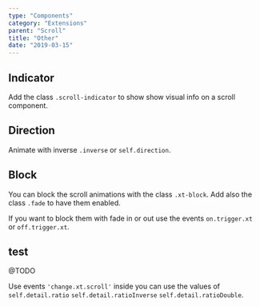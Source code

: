 ```yaml
---
type: "Components"
category: "Extensions"
parent: "Scroll"
title: "Other"
date: "2019-03-15"
---
```


## Indicator

Add the class `.scroll-indicator` to show show visual info on a scroll component.

<demo>
  <div class="gatsby_demo_item" data-iframe="iframe/components/scroll/indicator">
  </div>
</demo>

## Direction

Animate with inverse `.inverse` or `self.direction`.

<demo>
  <div class="gatsby_demo_item" data-iframe="iframe/components/scroll/direction">
  </div>
</demo>

## Block

You can block the scroll animations with the class `.xt-block`. Add also the class `.fade` to have them enabled.

If you want to block them with fade in or out use the events `on.trigger.xt` or `off.trigger.xt`. 

<demo>
  <div class="gatsby_demo_item" data-iframe="iframe/components/scroll/block">
  </div>
</demo>

## test

@TODO

Use events `'change.xt.scroll'` inside you can use the values of `self.detail.ratio` `self.detail.ratioInverse` `self.detail.ratioDouble`.

<demo>
  <div class="gatsby_demo_item" data-iframe="iframe/components/scroll/parallax">
  </div>
</demo>
